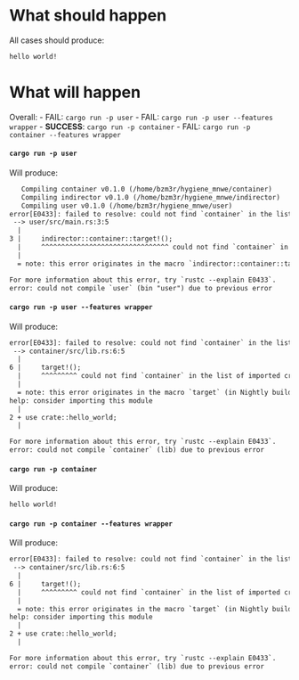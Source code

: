 # What should happen

All cases should produce:

```txt
hello world!
```

# What will happen

Overall:
    - FAIL: `cargo run -p user`
    - FAIL: `cargo run -p user --features wrapper`
    - **SUCCESS**: `cargo run -p container`
    - FAIL: `cargo run -p container --features wrapper`

#### `cargo run -p user`

Will produce:

```txt
   Compiling container v0.1.0 (/home/bzm3r/hygiene_mnwe/container)
   Compiling indirector v0.1.0 (/home/bzm3r/hygiene_mnwe/indirector)
   Compiling user v0.1.0 (/home/bzm3r/hygiene_mnwe/user)
error[E0433]: failed to resolve: could not find `container` in the list of imported crates
 --> user/src/main.rs:3:5
  |
3 |     indirector::container::target!();
  |     ^^^^^^^^^^^^^^^^^^^^^^^^^^^^^^^^ could not find `container` in the list of imported crates
  |
  = note: this error originates in the macro `indirector::container::target` (in Nightly builds, run with -Z macro-backtrace for more info)

For more information about this error, try `rustc --explain E0433`.
error: could not compile `user` (bin "user") due to previous error
```

#### `cargo run -p user --features wrapper`

Will produce:

```txt
error[E0433]: failed to resolve: could not find `container` in the list of imported crates
 --> container/src/lib.rs:6:5
  |
6 |     target!();
  |     ^^^^^^^^^ could not find `container` in the list of imported crates
  |
  = note: this error originates in the macro `target` (in Nightly builds, run with -Z macro-backtrace for more info)
help: consider importing this module
  |
2 + use crate::hello_world;
  |

For more information about this error, try `rustc --explain E0433`.
error: could not compile `container` (lib) due to previous error
```

#### `cargo run -p container`

Will produce:

```txt
hello world!
```

#### `cargo run -p container --features wrapper`

Will produce:

```txt
error[E0433]: failed to resolve: could not find `container` in the list of imported crates
 --> container/src/lib.rs:6:5
  |
6 |     target!();
  |     ^^^^^^^^^ could not find `container` in the list of imported crates
  |
  = note: this error originates in the macro `target` (in Nightly builds, run with -Z macro-backtrace for more info)
help: consider importing this module
  |
2 + use crate::hello_world;
  |

For more information about this error, try `rustc --explain E0433`.
error: could not compile `container` (lib) due to previous error
```

